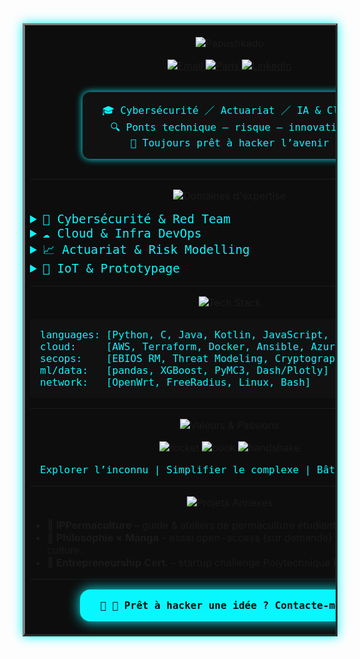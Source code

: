
<table align="center" border="3" cellpadding="8" cellspacing="0" style="border-color:##08F7FE;border-collapse:collapse;background:#0D0D0D;box-shadow:0 0 16px #08F7FE;">
  <tr>
    <td>


<p align="center">
  <img
    src="https://readme-typing-svg.herokuapp.com?font=Orbitron&size=72&pause=1500&color=FFD500&background=0D0D0D&center=true&vCenter=true&width=900&height=180&lines=Papushkado"
    alt="Papushkado" />
</p>


<p align="center">
  <a href="mailto:Stephen.cohen.pro@gmail.com">
    <img src="https://img.shields.io/badge/✉️-Email-FFD500?style=flat-square&logo=gmail&logoColor=white" alt="Email"/>
  </a>
  <a href="https://www.google.fr/maps?q=Place+de+la+Nation,+Paris">
    <img src="https://img.shields.io/badge/📍-Paris-FFD500?style=flat-square&logo=openstreetmap&logoColor=white" alt="Paris"/>
  </a>
  <a href="https://www.linkedin.com/in/stephen-cohen-491964163/">
    <img src="https://img.shields.io/badge/🔗-LinkedIn-FFD500?style=flat-square&logo=linkedin&logoColor=white" alt="LinkedIn"/>
  </a>
</p>


<div align="center">
  <p style="font-family:'Share Tech Mono',monospace;color:#08F7FE;background:#111111;display:inline-block;padding:1rem 2rem;border-radius:0.75rem;box-shadow:0 0 12px #08F7FE;">
    🎓 Cybersécurité ／ Actuariat ／ IA & Cloud<br>
    🔍 Ponts technique – risque – innovation<br>
    🚀 Toujours prêt à hacker l’avenir
  </p>
</div>

---


<p align="center">
  <img src="https://img.shields.io/badge/DOMAINES%20D’EXPERTISE-FFD500?style=for-the-badge&logo=none&logoColor=white" alt="Domaines d'expertise"/>
</p>
<details>
  <summary style="font-family:'Orbitron',monospace;color:#08F7FE;font-size:1.2rem;">
    🥷 Cybersécurité & Red Team
  </summary>

  - [**Write-ups CTFs**](https://github.com/Papushkado/Write-ups-CTFs)  
    🚩 Buffer overflow, RSA custom & web-hacking (404CTF, UnitedCTF, MidnightCTF).  
  - **IMSI Catcher**  
    🛰️ Simulateur & reverse-engineering de faux relais GSM.  
  - **SSI DORA – Groupama AM**  
    🔒 Audit SWIFT, conformité DORA, cartographie des risques (EBIOS RM).  
</details>

<details>
  <summary style="font-family:'Orbitron',monospace;color:#08F7FE;font-size:1.2rem;">
    ☁️ Cloud & Infra DevOps
  </summary>

  - [**DBCluster**](https://github.com/Papushkado/DBCluster)  
    ☁️ MySQL HA AWS, ProxySQL, Terraform & Ansible.  
  - [**MapReduce Social**](https://github.com/Papushkado/MapReduce)  
    📊 EMR pipeline pour graphes Twitter : centralité & communautés.  
  - **WiFi Mesh**  
    🌐 OpenWrt & FreeRadius, WPA2-Enterprise, provisioning Docker/Shell.  
</details>

<details>
  <summary style="font-family:'Orbitron',monospace;color:#08F7FE;font-size:1.2rem;">
    📈 Actuariat & Risk Modelling
  </summary>

  - **Modèle Hybride ALM/DLM – SCOR**  
    🌪️ Pertes ouragans USA, back-testing NOAA & Monte-Carlo.  
  - **Cyber CAT Models – Dattak**  
    🤖 Scénarios sinistres cyber & dashboard Dash/Plotly.  
  - [**Bayesian Statistics**](https://github.com/Papushkado/Bayesian_Statistics)  
    📐 MCMC (PyMC3) vs ML classique pour vie machine.  
  - [**Real-Estate Prediction**](https://github.com/Papushkado/Real-Estate-predictions)  
    🏠 XGBoost + DVF, feature engineering & Streamlit.  
</details>

<details>
  <summary style="font-family:'Orbitron',monospace;color:#08F7FE;font-size:1.2rem;">
    🤖 IoT & Prototypage
  </summary>

  - [**Indoor Localisation**](https://github.com/Papushkado/GIN206_localisation_indoors)  
    📶 Bluetooth fingerprinting, K-NN/SVM, précision <2 m.  
  - [**SMARTIES**](https://github.com/Papushkado/ioT_Telecom)  
    🎉 Soirées connectées : API WebSocket + capteurs.  
</details>

---


<p align="center">
  <img src="https://img.shields.io/badge/TECH%20STACK-FFD500?style=for-the-badge&logo=none&logoColor=white" alt="Tech Stack"/>
</p>
<pre style="background:#111111;color:#08F7FE;padding:1rem;border-radius:0.5rem;font-family:'Share Tech Mono',monospace;">
languages: [Python, C, Java, Kotlin, JavaScript, HTML/CSS, PHP]
cloud:     [AWS, Terraform, Docker, Ansible, Azure Databricks]
secops:    [EBIOS RM, Threat Modeling, Cryptography, CTF]
ml/data:   [pandas, XGBoost, PyMC3, Dash/Plotly]
network:   [OpenWrt, FreeRadius, Linux, Bash]
</pre>

---


<p align="center">
  <img src="https://img.shields.io/badge/VALEURS%20%26%20PASSIONS-FFD500?style=for-the-badge&logo=none&logoColor=white" alt="Valeurs & Passions"/>
</p>
<p align="center">
  <img src="https://img.icons8.com/ios-filled/64/FFD500/rocket.png" alt="rocket"/> 
  <img src="https://img.icons8.com/ios-filled/64/08F7FE/book.png" alt="book"/> 
  <img src="https://img.icons8.com/ios-filled/64/FFD500/handshake.png" alt="handshake"/>
</p>
<p align="center" style="font-family:'Share Tech Mono',monospace;color:#08F7FE;">
  Explorer l’inconnu | Simplifier le complexe | Bâtir l’inattendu
</p>

---


<p align="center">
  <img src="https://img.shields.io/badge/PROJETS%20ANNEXES-FFD500?style=for-the-badge&logo=none&logoColor=white" alt="Projets Annexes"/>
</p>

- 🌿 **IPPermaculture** – guide & ateliers de permaculture étudiante.  
- 🧠 **Philosophie × Manga** – essai open-access (sur demande) sur éthique pop-culture.  
- 💼 **Entrepreneurship Cert.** – startup challenge Polytechnique Paris.

---


<p align="center">
  <a href="mailto:Stephen.cohen.pro@gmail.com" style="text-decoration:none;">
    <span style="
      display:inline-block;
      padding:1rem 2rem;
      background:#08F7FE;
      color:#0D0D0D;
      font-family:'Orbitron',monospace;
      font-weight:bold;
      border-radius:1rem;
      box-shadow:0 0 20px #08F7FE;
    ">
      🥷 🚀 Prêt à hacker une idée ? Contacte-moi !
    </span>
  </a>
</p>

